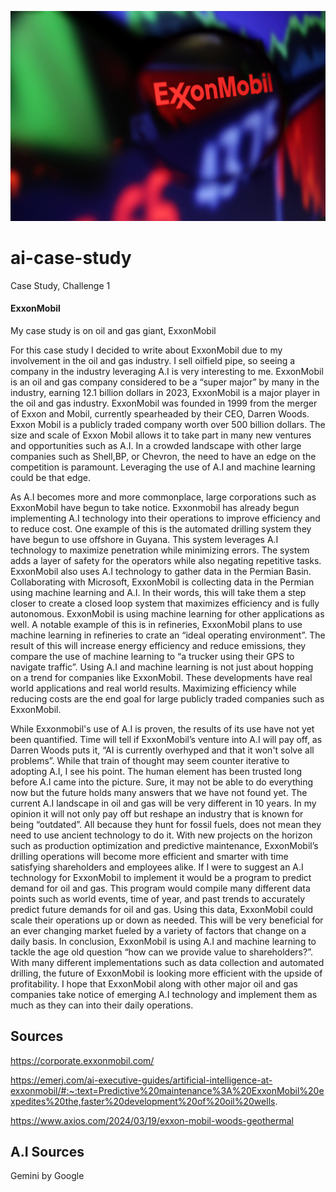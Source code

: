 ![Header Image](./ExxonMobil.jpg)

# ai-case-study
Case Study, Challenge 1


#### ExxonMobil

My case study is on oil and gas giant, ExxonMobil

 For this case study I decided to write about ExxonMobil due to my involvement in the oil and gas industry. I sell oilfield pipe, so seeing a company in the industry leveraging A.I is very interesting to me. ExxonMobil is an oil and gas company considered to be a “super major” by many in the industry, earning 12.1 billion dollars in 2023, ExxonMobil is a major player in the oil and gas industry.  ExxonMobil was founded in 1999 from the merger of Exxon and Mobil, currently spearheaded by their CEO, Darren Woods. Exxon Mobil is a publicly traded company worth over 500 billion dollars. The size and scale of Exxon Mobil allows it to take part in many new ventures and opportunities such as A.I. In a crowded landscape with other large companies such as Shell,BP, or Chevron, the need to have an edge on the competition is paramount. Leveraging the use of A.I and machine learning could be that edge. 

 As A.I becomes more and more commonplace, large corporations such as ExxonMobil have begun to take notice. Exxonmobil has already begun implementing A.I technology into their operations to improve efficiency and to reduce cost. One example of this is the automated drilling system they have begun to use offshore in Guyana. This system leverages A.I technology to maximize penetration while minimizing errors. The system adds a layer of safety for the operators while also negating repetitive tasks. ExxonMobil also uses A.I technology to gather data in the Permian Basin. Collaborating with Microsoft, ExxonMobil is collecting data in the Permian using machine learning and A.I. In their words, this will take them a step closer to create a closed loop system that maximizes efficiency and is fully autonomous. ExxonMobil is using machine learning for other applications as well. A notable example of this is in refineries, ExxonMobil plans to use machine learning in refineries to crate an “ideal operating environment”. The result of this will increase energy efficiency and reduce emissions, they compare the use of machine learning to “a trucker using their GPS to navigate traffic”. Using A.I and machine learning is not just about hopping on a trend for companies like ExxonMobil. These developments have real world applications and real world results. Maximizing efficiency while reducing costs are the end goal for large publicly traded companies such as ExxonMobil.

 While Exxonmobil's use of A.I is proven, the results of its use have not yet been quantified. Time will tell if ExxonMobil’s venture into A.I will pay off, as Darren Woods puts it, “AI is currently overhyped and that it won't solve all problems”. While that train of thought may seem counter iterative to adopting A.I, I see his point. The human element has been trusted long before A.I came into the picture. Sure, it may not be able to do everything now but the future holds many answers that we have not found yet. The current A.I landscape in oil and gas will be very different in 10 years. In my opinion it will not only pay off but reshape an industry that is known for being “outdated”. All because they hunt for fossil fuels, does not mean they need to use ancient technology to do it. With new projects on the horizon such as production optimization and predictive maintenance, ExxonMobil’s drilling operations will become more efficient and smarter with time satisfying shareholders and employees alike. If I were to suggest an A.I technology for ExxonMobil to implement it would be a program to predict demand for oil and gas. This program would compile many different data points such as world events, time of year, and past trends to accurately predict future demands for oil and gas. Using this data, ExxonMobil could scale their operations up or down as needed. This will be very beneficial for an ever changing market fueled by a variety of factors that change on a daily basis. In conclusion, ExxonMobil is using A.I and machine learning to tackle the age old question “how can we provide value to shareholders?”. With many different implementations such as data collection and automated drilling, the future of ExxonMobil is looking more efficient with the upside of profitability. I hope that ExxonMobil along with other major oil and gas companies take notice of emerging A.I technology and implement them as much as they can into their daily operations.

## Sources 
https://corporate.exxonmobil.com/

https://emerj.com/ai-executive-guides/artificial-intelligence-at-exxonmobil/#:~:text=Predictive%20maintenance%3A%20ExxonMobil%20expedites%20the,faster%20development%20of%20oil%20wells.

https://www.axios.com/2024/03/19/exxon-mobil-woods-geothermal

## A.I Sources 
Gemini by Google 




